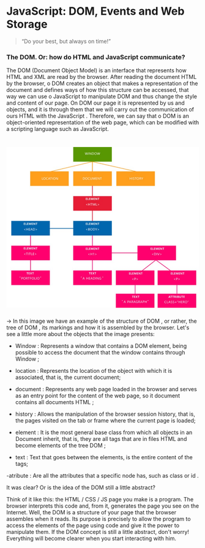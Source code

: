 # JavaScript: DOM, Events and Web Storage

<blockquote>“Do your best, but always on time!”</blockquote>

### The DOM. Or: how do HTML and JavaScript communicate?

The DOM (Document Object Model) is an interface that represents how HTML and XML are read by the browser. After reading the document HTML by the browser, o DOM creates an object that makes a representation of the document and defines ways of how this structure can be accessed, that way we can use o JavaScript to manipulate DOM and thus change the style and content of our page.
On DOM our page it is represented by us and objects, and it is through them that we will carry out the communication of ours HTML with the JavaScript . Therefore, we can say that o DOM is an object-oriented representation of the web page, which can be modified with a scripting language such as JavaScript.

<h1 align="center">
    <img alt="DOM" src="https://github.com/luizvicentin/trybe-exercises/blob/master/exercises/Block%205:%20JavaScript:%20DOM%2C%20Events%20and%20Web%20Storage/dom.jpg" />
</h1>

→ In this image we have an example of the structure of DOM , or rather, the tree of DOM , its markings and how it is assembled by the browser. Let's see a little more about the objects that the image presents:

- Window : Represents a window that contains a DOM element, being possible to access the document that the window contains through Window ;

- location : Represents the location of the object with which it is associated, that is, the current document;

- document : Represents any web page loaded in the browser and serves as an entry point for the content of the web page, so it document contains all documents HTML ;

- history : Allows the manipulation of the browser session history, that is, the pages visited on the tab or frame where the current page is loaded;
 
- element : It is the most general base class from which all objects in an Document inherit, that is, they are all tags that are in files HTML and become elements of the tree DOM ;

- text : Text that goes between the elements, is the entire content of the tags;
  
-atribute : Are all the attributes that a specific node has, such as class or id .

It was clear? Or is the idea of ​​the DOM still a little abstract?

Think of it like this: the HTML / CSS / JS page you make is a program. The browser interprets this code and, from it, generates the page you see on the Internet.
Well, the DOM is a structure of your page that the browser assembles when it reads. Its purpose is precisely to allow the program to access the elements of the page using code and give it the power to manipulate them.
If the DOM concept is still a little abstract, don't worry! Everything will become clearer when you start interacting with him.
